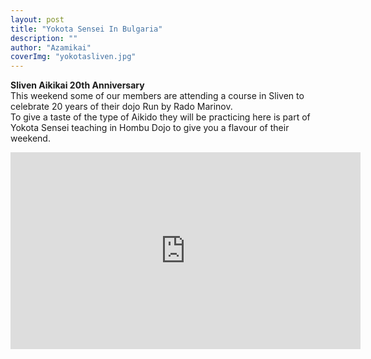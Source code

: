 ```yaml
---
layout: post
title: "Yokota Sensei In Bulgaria"
description: ""
author: "Azamikai"
coverImg: "yokotasliven.jpg"
---
```


**Sliven Aikikai 20th Anniversary**
<br>
This weekend some of our members are attending a course in Sliven to celebrate 20 years of their dojo Run by Rado Marinov. 
<br>
To give a taste of the type of Aikido they will be practicing here is part of Yokota Sensei teaching in Hombu Dojo to give you a flavour of their weekend.
 <br>
<iframe width="560" height="315" src="https://www.youtube.com/embed/FXouiACaMRI" frameborder="0" allowfullscreen></iframe>